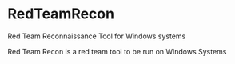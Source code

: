 # RedTeamRecon
Red Team Reconnaissance Tool for Windows systems

Red Team Recon is a red team tool to be run on Windows Systems
